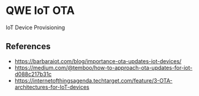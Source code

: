 # QWE IoT OTA

IoT Device Provisioning

## References
- https://barbaraiot.com/blog/importance-ota-updates-iot-devices/
- https://medium.com/@temboo/how-to-approach-ota-updates-for-iot-d088c217b31c
- https://internetofthingsagenda.techtarget.com/feature/3-OTA-architectures-for-IoT-devices
